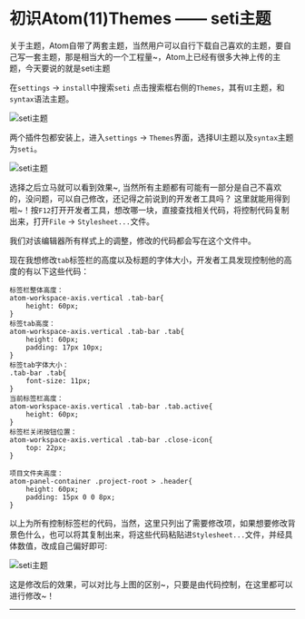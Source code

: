 # 初识Atom(11)Themes —— seti主题

关于主题，Atom自带了两套主题，当然用户可以自行下载自己喜欢的主题，要自己写一套主题，那是相当大的一个工程量~，Atom上已经有很多大神上传的主题，今天要说的就是seti主题

在`settings` -> `install`中搜索`seti` 点击搜索框右侧的`Themes`，其有`UI`主题，和`syntax`语法主题。

![][1]

两个插件包都安装上，进入`settings` -> `Themes`界面，选择UI主题以及`syntax`主题为`seti`。

![][2]

选择之后立马就可以看到效果~, 当然所有主题都有可能有一部分是自己不喜欢的，没问题，可以自己修改，还记得之前说到的开发者工具吗？ 这里就能用得到啦~！按`F12`打开开发者工具，想改哪一块，直接查找相关代码，将控制代码复制出来，打开`File` -> `Stylesheet...`文件。

我们对该编辑器所有样式上的调整，修改的代码都会写在这个文件中。

现在我想修改`tab`标签栏的高度以及标题的字体大小，开发者工具发现控制他的高度的有以下这些代码：

```
标签栏整体高度：
atom-workspace-axis.vertical .tab-bar{
    height: 60px;
}
标签tab高度：
atom-workspace-axis.vertical .tab-bar .tab{
    height: 60px;
    padding: 17px 10px;
}
标签tab字体大小：
.tab-bar .tab{
    font-size: 11px;
}
当前标签栏高度：
atom-workspace-axis.vertical .tab-bar .tab.active{
    height: 60px;
}
标签栏关闭按钮位置：
atom-workspace-axis.vertical .tab-bar .close-icon{
    top: 22px;
}

项目文件夹高度：
atom-panel-container .project-root > .header{
    height: 60px;
    padding: 15px 0 0 8px;
}
```

以上为所有控制标签栏的代码，当然，这里只列出了需要修改项，如果想要修改背景色什么，也可以将其复制出来，将这些代码粘贴进`Stylesheet...`文件，并经具体数值，改成自己偏好即可:

![][3]

这是修改后的效果，可以对比与上图的区别~，只要是由代码控制，在这里都可以进行修改~！

***
[1]:https://github.com/kaivin/atom/raw/master/images/seti/seti.png "seti主题"
[2]:https://github.com/kaivin/atom/raw/master/images/seti/seti1.png "seti主题"
[3]:https://github.com/kaivin/atom/raw/master/images/seti/seti2.png "seti主题"
